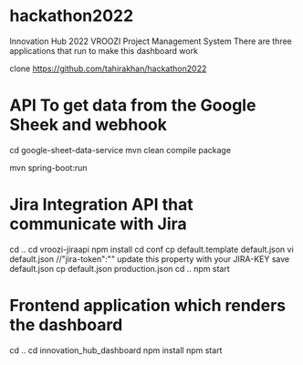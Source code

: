 # hackathon2022

Innovation Hub 2022 VROOZI Project Management System
There are three applications that run to make this dashboard work

clone https://github.com/tahirakhan/hackathon2022


# API To get data from the Google Sheek and webhook

cd google-sheet-data-service
mvn clean compile package

mvn spring-boot:run

# Jira Integration API that communicate with Jira
cd ..
cd vroozi-jiraapi
npm install
cd conf
cp default.template default.json
vi default.json
//"jira-token":"<JIRA-KEY>" update this property with your JIRA-KEY save default.json
cp default.json production.json
cd ..
npm start

# Frontend application which renders the dashboard
cd ..
cd innovation_hub_dashboard
npm install
npm start
